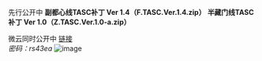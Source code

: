 先行公开中
**副都心线TASC补丁 Ver 1.4（F.TASC.Ver.1.4.zip）** 
**半藏门线TASC补丁 Ver 1.0（Z.TASC.Ver.1.0-a.zip）** 

微云同时公开中
[链接](https://share.weiyun.com/gd9AXFqu)  
_密码：rs43ea_
![image](https://i.loli.net/2020/11/15/lCbE2o43qJmsywr.png)